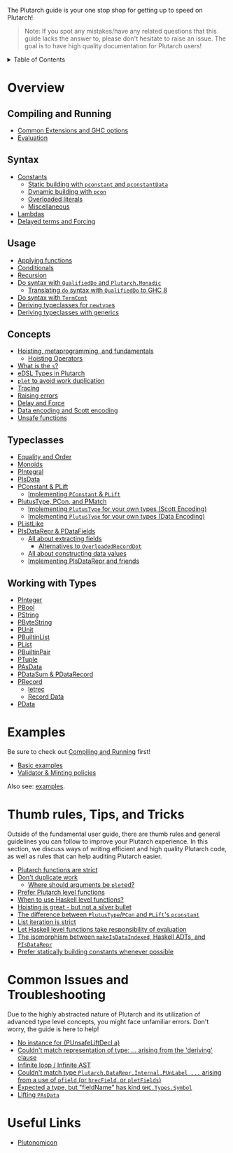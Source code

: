 The Plutarch guide is your one stop shop for getting up to speed on Plutarch!

> Note: If you spot any mistakes/have any related questions that this guide lacks the answer to, please don't hesitate to raise an issue. The goal is to have high quality documentation for Plutarch users!

<details>
<summary> Table of Contents </summary>

- [Overview](#overview)
  - [Compiling and Running](#compiling-and-running)
  - [Syntax](#syntax)
  - [Usage](#usage)
  - [Concepts](#concepts)
  - [Typeclasses](#typeclasses)
  - [Working with Types](#working-with-types)
- [Examples](#examples)
- [Thumb rules, Tips, and Tricks](#thumb-rules-tips-and-tricks)
- [Common Issues and Troubleshooting](#common-issues-and-troubleshooting)
- [Useful Links](#useful-links)

</details>

# Overview

## Compiling and Running

- [Common Extensions and GHC options](#common-extensions-and-ghc-options)
- [Evaluation](#evaluation)

## Syntax

- [Constants](#constants)
  - [Static building with `pconstant` and `pconstantData`](#static-building-with-pconstant-and-pconstantdata)
  - [Dynamic building with `pcon`](#dynamic-building-with-pcon)
  - [Overloaded literals](#overloaded-literals)
  - [Miscellaneous](#miscellaneous)
- [Lambdas](#lambdas)
- [Delayed terms and Forcing](#delayed-terms-and-forcing)

## Usage

- [Applying functions](#applying-functions)
- [Conditionals](#conditionals)
- [Recursion](#recursion)
- [Do syntax with `QualifiedDo` and `Plutarch.Monadic`](#do-syntax-with-qualifieddo-and-plutarchmonadic)
  - [Translating `do` syntax with `QualifiedDo` to GHC 8](#translating-do-syntax-with-qualifieddo-to-ghc-8)
- [Do syntax with `TermCont`](#do-syntax-with-termcont)
- [Deriving typeclasses for `newtype`s](#deriving-typeclasses-for-newtypes)
- [Deriving typeclasses with generics](#deriving-typeclasses-with-generics)

## Concepts

- [Hoisting, metaprogramming,  and fundamentals](#hoisting-metaprogramming--and-fundamentals)
  - [Hoisting Operators](#hoisting-operators)
- [What is the `s`?](#what-is-the-s)
- [eDSL Types in Plutarch](#edsl-types-in-plutarch)
- [`plet` to avoid work duplication](#plet-to-avoid-work-duplication)
- [Tracing](#tracing)
- [Raising errors](#raising-errors)
- [Delay and Force](#delay-and-force)
- [Data encoding and Scott encoding](#data-encoding-and-scott-encoding)
- [Unsafe functions](#unsafe-functions)

## Typeclasses

- [Equality and Order](#equality-and-order)
- [Monoids](#monoids)
- [PIntegral](#pintegral)
- [PIsData](#pisdata)
- [PConstant & PLift](#pconstant--plift)
  - [Implementing `PConstant` & `PLift`](#implementing-pconstant--plift)
- [PlutusType, PCon, and PMatch](#plutustype-pcon-and-pmatch)
  - [Implementing `PlutusType` for your own types (Scott Encoding)](#implementing-plutustype-for-your-own-types-scott-encoding)
  - [Implementing `PlutusType` for your own types (Data Encoding)](#implementing-plutustype-for-your-own-types-data-encoding)
- [PListLike](#plistlike)
- [PIsDataRepr & PDataFields](#pisdatarepr--pdatafields)
  - [All about extracting fields](#all-about-extracting-fields)
    - [Alternatives to `OverloadedRecordDot`](#alternatives-to-overloadedrecorddot)
  - [All about constructing data values](#all-about-constructing-data-values)
  - [Implementing PIsDataRepr and friends](#implementing-pisdatarepr-and-friends)

## Working with Types

- [PInteger](#pinteger)
- [PBool](#pbool)
- [PString](#pstring)
- [PByteString](#pbytestring)
- [PUnit](#punit)
- [PBuiltinList](#pbuiltinlist)
- [PList](#plist)
- [PBuiltinPair](#pbuiltinpair)
- [PTuple](#ptuple)
- [PAsData](#pasdata)
- [PDataSum & PDataRecord](#pdatasum--pdatarecord)
- [PRecord](#precord)
  - [letrec](#letrec)
  - [Record Data](#record-data)
- [PData](#pdata)

# Examples
Be sure to check out [Compiling and Running](#compiling-and-running) first!

- [Basic examples](./examples/BASIC.md)
- [Validator & Minting policies](./examples/VALIDATOR.md)

Also see: [examples](./examples/).

# Thumb rules, Tips, and Tricks
Outside of the fundamental user guide, there are thumb rules and general guidelines you can follow to improve your Plutarch experience. In this section, we discuss ways of writing efficient and high quality Plutarch code, as well as rules that can help auditing Plutarch easier.

- [Plutarch functions are strict](#plutarch-functions-are-strict)
- [Don't duplicate work](#dont-duplicate-work)
  - [Where should arguments be `plet`ed?](#where-should-arguments-be-pleted)
- [Prefer Plutarch level functions](#prefer-plutarch-level-functions)
- [When to use Haskell level functions?](#when-to-use-haskell-level-functions)
- [Hoisting is great - but not a silver bullet](#hoisting-is-great---but-not-a-silver-bullet)
- [The difference between `PlutusType`/`PCon` and `PLift`'s `pconstant`](#the-difference-between-plutustypepcon-and-plifts-pconstant)
- [List iteration is strict](#list-iteration-is-strict)
- [Let Haskell level functions take responsibility of evaluation](#let-haskell-level-functions-take-responsibility-of-evaluation)
- [The isomorphism between `makeIsDataIndexed`, Haskell ADTs, and `PIsDataRepr`](#the-isomorphism-between-makeisdataindexed-haskell-adts-and-pisdatarepr)
- [Prefer statically building constants whenever possible](#prefer-statically-building-constants-whenever-possible)

# Common Issues and Troubleshooting
Due to the highly abstracted nature of Plutarch and its utilization of advanced type level concepts, you might face unfamiliar errors. Don't worry, the guide is here to help!

- [No instance for (PUnsafeLiftDecl a)](#no-instance-for-punsafeliftdecl-a)
- [Couldn't match representation of type: ... arising from the 'deriving' clause](#couldnt-match-representation-of-type--arising-from-the-deriving-clause)
- [Infinite loop / Infinite AST](#infinite-loop--infinite-ast)
- [Couldn't match type `Plutarch.DataRepr.Internal.PUnLabel ...` arising from a use of `pfield` (or `hrecField`, or `pletFields`)](#couldnt-match-type-plutarchdatareprinternalpunlabel--arising-from-a-use-of-pfield-or-hrecfield-or-pletfields)
- [Expected a type, but "fieldName" has kind `GHC.Types.Symbol`](#expected-a-type-but-fieldname-has-kind-ghctypessymbol)
- [Lifting `PAsData`](#lifting-pasdata)

# Useful Links
- [Plutonomicon](https://github.com/Plutonomicon/plutonomicon)
